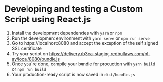 # Developing and testing a Custom Script using React.js

1. Install the development dependencies with `yarn` or `npm`
1. Run the development environment with `yarn serve` or `npm run serve`
1. Go to https://localhost:8080 and accept the exception of the self signed SSL certificate
1. Try your script on https://delivery.rb3ca-staging.redbullaws.com/pl-ay/local/8080/bundle.js
1. Once you're done, compile your bundle for production with `yarn build` or `npm run build`
1. Your production-ready script is now saved in `dist/bundle.js`
